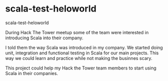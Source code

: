 scala-test-heloworld
====================

scala-test-heloworld

During Hack The Tower meetup some of the team were interested in introducing Scala into their company.

I told them the way Scala was introduced in my company.
We started doing unit, integration and functional testing in Scala for our main projects.
This way we could learn and practice while not making the businnes scary.

This project could help my Hack the Tower team members to start using Scala in their companies.

